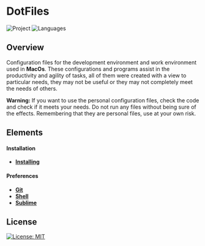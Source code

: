 # DotFiles
![Project](https://img.shields.io/badge/guiigos-dotfiles-ff69b4?style=flat-square)
![Languages](https://img.shields.io/github/languages/top/guiigos/dotfiles?style=flat-square)

## Overview
Configuration files for the development environment and work environment used in **MacOs**. These configurations and programs assist in the productivity and agility of tasks, all of them were created with a view to particular needs, they may not be useful or they may not completely meet the needs of others.

**Warning:** If you want to use the personal configuration files, check the code and check if it meets your needs. Do not run any files without being sure of the effects. Remembering that they are personal files, use at your own risk.

## Elements
#### Installation
- [**Installing**](install/)

#### Preferences
- [**Git**](git/)
- [**Shell**](shell/)
- [**Sublime**](sublime/)

## License
[![License: MIT](https://img.shields.io/github/license/guiigos/dotfiles?color=black&style=flat-square)](./LICENSE)
